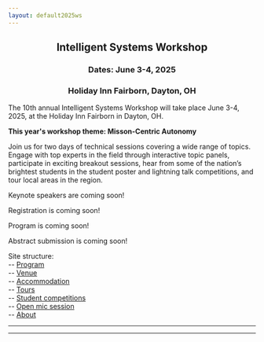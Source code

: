 ```yaml
---
layout: default2025ws
---
```


<h2 align="center">Intelligent Systems Workshop</h2>
<h3 align="center">Dates: June 3-4, 2025</h3>
<h3 align="center">Holiday Inn Fairborn, Dayton, OH</h3>

The 10th annual Intelligent Systems Workshop will take place June 3-4, 2025, at the Holiday Inn Fairborn in Dayton, OH.

**This year's workshop theme: Misson-Centric Autonomy**

Join us for two days of technical sessions covering a wide range of topics. Engage with top experts in the field through interactive topic panels, participate in exciting breakout sessions, hear from some of the nation’s brightest students in the student poster and lightning talk competitions, and tour local areas in the region.

Keynote speakers are coming soon! <!-- Confirmed keynote speakers include Dr. Jim Paunicka (Technical Fellow, Autonomy Capabilities Team, Boeing CTO Office) and Dr. Steve Chien (JPL Fellow, Supervisor of the Artificial Intelligence Group). -->

<!--
(Please note that this workshop will be an in-person only event.)
-->

Registration is coming soon!
<!-- Pre-registration (optional, until May 15) - reserve a ticket now, pay later!: [link to form]() -->
<!-- Registration is open! Click here: [https://???/???.html](https://???/???.html) -->
<!-- <b>Registration: is open!</b> ($?? for regular attendees and $?? for students) Register <a href="">here</a>!</i> -->
<!--<i><b>Registration: is closed!</b> We hope you all enjoyed attending!<i>-->

Program is coming soon!
<!-- Program: the final agenda is now available <a href="https://nimbus.unl.edu/aiaa-istc-workshop">here</a>! -->

Abstract submission is coming soon!
<!-- <i><b>Abstract submission is closed.</b></i>--> <!-- open now through ?? ??, 2024 (??PM EST) for the student poster and lightning talk competitions at the IS workshop!</b> See the [student competitions](/IS_Workshop_2024/student_competitions.html) page for more details.</i> -->

Site structure:  
-- <a href="{{ '/IS_Workshop_2025/program.html' | absolute_url }}">Program</a><br>
-- <a href="{{ '/IS_Workshop_2025/venue.html' | absolute_url }}">Venue</a><br>
-- <a href="{{ '/IS_Workshop_2025/accommodation.html' | absolute_url }}">Accommodation</a><br>
-- <a href="{{ '/IS_Workshop_2025/tours.html' | absolute_url }}">Tours</a><br>
-- <a href="{{ '/IS_Workshop_2025/student_competitions.html' | absolute_url }}">Student competitions</a><br>
-- <a href="{{ '/IS_Workshop_2025/open_mic_session.html' | absolute_url }}">Open mic session</a><br>
-- <a href="{{ '/IS_Workshop_2025/about.html' | absolute_url }}">About</a><br>

* * *
* * *

<!-- --end-of-page-- -->
